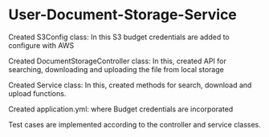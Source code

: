 # User-Document-Storage-Service

Created S3Config class: In this S3 budget credentials are added to configure with AWS

Created DocumentStorageController class: In this, created API for searching, downloading and uploading the file from local storage

Created Service class: In this, created methods for search, download and upload functions.

Created application.yml: where Budget credentials are incorporated

Test cases are implemented according to the controller and service classes.
